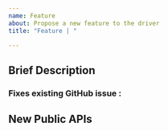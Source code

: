 ```yaml
---
name: Feature
about: Propose a new feature to the driver
title: "Feature | "

---
```


## Brief Description
<!--- Briefly describe the feature introduced with the PR. --->

<!--- Optional --->
### Fixes existing GitHub issue : 
<!--- Provide link to GitHub issue above. --->

## New Public APIs
<!--- List any new public APIs added with this Feature. --->
